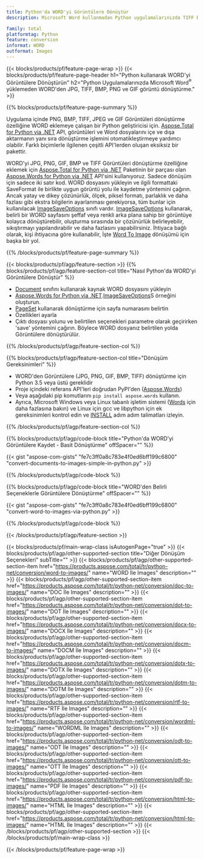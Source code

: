 ```yaml
---
title: Python'da WORD'yi Görüntülere Dönüştür
description: Microsoft Word kullanmadan Python uygulamalarınızda TIFF BMP PNG JPEG GIF SVG dönüştürme görüntüsüne WORD 

family: total
platformtag: Python
feature: conversion
informat: WORD
outformat: Images
---
```

{{< blocks/products/pf/feature-page-wrap >}}
{{< blocks/products/pf/feature-page-header h1="Python kullanarak WORD'yi Görüntülere Dönüştürün" h2="Python Uygulamalarınızda Microsoft Word<sup>&reg;</sup> yüklemeden WORD'den JPG, TIFF, BMP, PNG ve GIF görüntü dönüştürme." >}}

{{% blocks/products/pf/feature-page-summary %}}

Uygulama içinde PNG, BMP, TIFF, JPEG ve GIF Görüntüleri dönüştürme özelliğine WORD eklemeye çalışan bir Python geliştiricisi için. [Aspose.Total for Python via .NET](https://products.aspose.com/total/python-net/) API, görüntüleri ve Word dosyalarını içe ve dışa aktarmanın yanı sıra dönüştürme işlemini otomatikleştirmeye yardımcı olabilir. Farklı biçimlerle ilgilenen çeşitli API'lerden oluşan eksiksiz bir pakettir. 

WORD'yi JPG, PNG, GIF, BMP ve TIFF Görüntüleri dönüştürme özelliğine eklemek için [Aspose.Total for Python via .NET](https://products.aspose.com/total/python-net/) Paketinin bir parçası olan [Aspose.Words for Python via .NET](https://products.aspose.com/words/python-net/) API'sini kullanıyoruz. Sadece dönüşüm için sadece iki satır kod. WORD dosyasını yükleyin ve ilgili formattaki SaveFormat ile birlikte uygun görüntü yolu ile kaydetme yöntemini çağırın. Ancak yatay ve dikey çözünürlük, ölçek, piksel formatı, parlaklık ve daha fazlası gibi ekstra bilgilerin ayarlanması gerekiyorsa, tüm bunlar için kullanılacak [ImageSaveOptions](https://reference.aspose.com/words/python-net/aspose.words.saving/imagesaveoptions/) sınıfı vardır. [ImageSaveOptions](https://reference.aspose.com/words/python-net/aspose.words.saving/imagesaveoptions/) kullanarak, belirli bir WORD sayfasını şeffaf veya renkli arka plana sahip bir görüntüye kolayca dönüştürebilir, oluşturma sırasında bir çözünürlük belirleyebilir, sıkıştırmayı yapılandırabilir ve daha fazlasını yapabilirsiniz. İhtiyaca bağlı olarak, kişi ihtiyacına göre kullanabilir, İşte [Word To Image](https://products.aspose.com/words/python-net/conversion/word-to-image/) dönüşümü için başka bir yol.

{{% /blocks/products/pf/feature-page-summary %}}

{{< blocks/products/pf/agp/feature-section >}}
{{% blocks/products/pf/agp/feature-section-col title="Nasıl Python'da WORD'yi Görüntülere Dönüştür" %}}
- [Document](https://reference.aspose.com/words/python-net/aspose.words/document/) sınıfını kullanarak kaynak WORD dosyasını yükleyin
- [Aspose.Words for Python via .NET](https://products.aspose.com/words/python-net/).[ImageSaveOptions](https://reference.aspose.com/words/python-net/aspose.words.saving/imagesaveoptions/)S örneğini oluşturun.
- [PageSet](https://reference.aspose.com/words/python-net/aspose.words.saving/pageset/) kullanarak dönüştürme için sayfa numarasını belirtin
- Özellikleri ayarla
- Çıktı dosyası yolunu ve belirtilen seçenekleri parametre olarak geçirirken 'save' yöntemini çağırın. Böylece WORD dosyanız belirtilen yolda Görüntülere dönüştürülür.

{{% /blocks/products/pf/agp/feature-section-col %}}

{{% blocks/products/pf/agp/feature-section-col title="Dönüşüm Gereksinimleri" %}}

- WORD'den Görüntülere (JPG, PNG, GIF, BMP, TIFF) dönüştürme için Python 3.5 veya üstü gereklidir
- Proje içindeki referans API'leri doğrudan PyPI'den ([Aspose.Words](https://pypi.org/project/aspose-words/))
- Veya aşağıdaki pip komutlarını ```pip install aspose.words``` kullanın.
- Ayrıca, Microsoft Windows veya Linux tabanlı işletim sistemi ([Words](https://docs.aspose.com/words/python-net/system-requirements/) için daha fazlasına bakın) ve Linux için gcc ve libpython için ek gereksinimleri kontrol edin ve [INSTALL](https://docs.aspose.com/words/python-net/installation/) adım adım talimatları izleyin.
 

{{% /blocks/products/pf/agp/feature-section-col %}}

{{% blocks/products/pf/agp/code-block title="Python'da WORD'yi Görüntülere Kaydet - Basit Dönüştürme" offSpacer="" %}}

{{< gist "aspose-com-gists" "fe7c3ff0a8c783e4f0ed6bff199c6800" "convert-documents-to-images-simple-in-python.py" >}}

{{% /blocks/products/pf/agp/code-block %}}

{{% blocks/products/pf/agp/code-block title="WORD'den Belirli Seçeneklerle Görüntülere Dönüştürme" offSpacer="" %}}

{{< gist "aspose-com-gists" "fe7c3ff0a8c783e4f0ed6bff199c6800" "convert-word-to-images-via-python.py" >}}

{{% /blocks/products/pf/agp/code-block %}}

{{< /blocks/products/pf/agp/feature-section >}}

{{< blocks/products/pf/main-wrap-class isAutogenPage="true" >}}
{{< blocks/products/pf/agp/other-supported-section title="Diğer Dönüşüm Seçenekleri" subTitle="" >}}
{{< blocks/products/pf/agp/other-supported-section-item href="https://products.aspose.com/total/tr/python-net/conversion/word-to-images/" name="WORD İle Images" description="" >}}
{{< blocks/products/pf/agp/other-supported-section-item href="https://products.aspose.com/total/tr/python-net/conversion/doc-to-images/" name="DOC İle Images" description="" >}}
{{< blocks/products/pf/agp/other-supported-section-item href="https://products.aspose.com/total/tr/python-net/conversion/dot-to-images/" name="DOT İle Images" description="" >}}
{{< blocks/products/pf/agp/other-supported-section-item href="https://products.aspose.com/total/tr/python-net/conversion/docx-to-images/" name="DOCX İle Images" description="" >}}
{{< blocks/products/pf/agp/other-supported-section-item href="https://products.aspose.com/total/tr/python-net/conversion/docm-to-images/" name="DOCM İle Images" description="" >}}
{{< blocks/products/pf/agp/other-supported-section-item href="https://products.aspose.com/total/tr/python-net/conversion/dotx-to-images/" name="DOTX İle Images" description="" >}}
{{< blocks/products/pf/agp/other-supported-section-item href="https://products.aspose.com/total/tr/python-net/conversion/dotm-to-images/" name="DOTM İle Images" description="" >}}
{{< blocks/products/pf/agp/other-supported-section-item href="https://products.aspose.com/total/tr/python-net/conversion/rtf-to-images/" name="RTF İle Images" description="" >}}
{{< blocks/products/pf/agp/other-supported-section-item href="https://products.aspose.com/total/tr/python-net/conversion/wordml-to-images/" name="WORDML İle Images" description="" >}}
{{< blocks/products/pf/agp/other-supported-section-item href="https://products.aspose.com/total/tr/python-net/conversion/odt-to-images/" name="ODT İle Images" description="" >}}
{{< blocks/products/pf/agp/other-supported-section-item href="https://products.aspose.com/total/tr/python-net/conversion/ott-to-images/" name="OTT İle Images" description="" >}}
{{< blocks/products/pf/agp/other-supported-section-item href="https://products.aspose.com/total/tr/python-net/conversion/pdf-to-images/" name="PDF İle Images" description="" >}}
{{< blocks/products/pf/agp/other-supported-section-item href="https://products.aspose.com/total/tr/python-net/conversion/html-to-images/" name="HTML İle Images" description="" >}}
{{< blocks/products/pf/agp/other-supported-section-item href="https://products.aspose.com/total/tr/python-net/conversion/html-to-images/" name="HTML İle Images" description="" >}}
{{< /blocks/products/pf/agp/other-supported-section >}}
{{< /blocks/products/pf/main-wrap-class >}}

{{< /blocks/products/pf/feature-page-wrap >}}